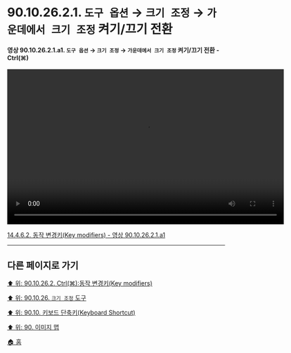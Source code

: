 # 90.10.26.2.1. `도구 옵션` → `크기 조정` → `가운데에서 크기 조정` 켜기/끄기 전환

<a id="90-10-26-02-01-a1"></a>

#### 영상 90.10.26.2.1.a1. `도구 옵션` → `크기 조정` → `가운데에서 크기 조정` 켜기/끄기 전환 - Ctrl(⌘)
<video controls="controls" width="640" height="360" src="https://github.com/wonder13662/gimp/assets/15767104/81b0a98a-a187-478c-8737-dcdc9064de3c"></video>

[14.4.6.2. 동작 변경키(Key modifiers) - 영상 90.10.26.2.1.a1](./14-04-06-02-key_modifiers.md#90-10-26-02-01-a1)

***

## 다른 페이지로 가기

[⬆️ 위: 90.10.26.2. Ctrl(⌘):동작 변경키(Key modifiers)](./90-10-26-02-00-key_modifier-ctrl.md)

[⬆️ 위: 90.10.26. `크기 조정` 도구](./90-10-26-00-scale.md)

[⬆️ 위: 90.10. 키보드 단축키(Keyboard Shortcut)](./90-10-00-keyboard_shortcut.md)

[⬆️ 위: 90. 이미지 맵](./90-00-image-map.md)

[🏠 홈](./00-home.md)